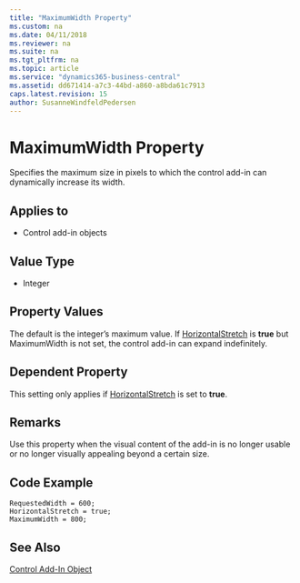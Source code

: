 ```yaml
---
title: "MaximumWidth Property"
ms.custom: na
ms.date: 04/11/2018
ms.reviewer: na
ms.suite: na
ms.tgt_pltfrm: na
ms.topic: article
ms.service: "dynamics365-business-central"
ms.assetid: dd671414-a7c3-44bd-a860-a8bda61c7913
caps.latest.revision: 15
author: SusanneWindfeldPedersen
---
```


 

# MaximumWidth Property

Specifies the maximum size in pixels to which the control add-in can dynamically increase its width.

## Applies to 
- Control add-in objects 
  
## Value Type 
  
-   Integer 

## Property Values
The default is the integer’s maximum value. If [HorizontalStretch](devenv-horizontalstretch-property.md) is **true** but MaximumWidth is not set, the control add-in can expand indefinitely.

## Dependent Property
This setting only applies if [HorizontalStretch](devenv-horizontalstretch-property.md) is set to **true**.

## Remarks
Use this property when the visual content of the add-in is no longer usable or no longer visually appealing beyond a certain size.
  
## Code Example 
```
RequestedWidth = 600;
HorizontalStretch = true;
MaximumWidth = 800;
```

## See Also  
[Control Add-In Object](../devenv-control-addin-object.md)   
 